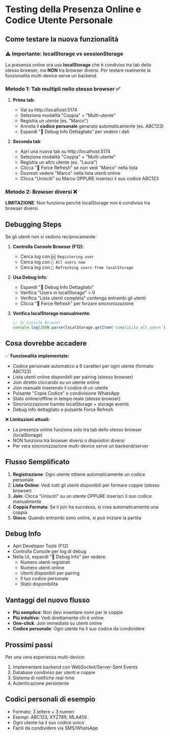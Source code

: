 # Testing della Presenza Online e Codice Utente Personale

## Come testare la nuova funzionalità

### ⚠️ Importante: localStorage vs sessionStorage

La presenza online ora usa **localStorage** che è condiviso tra tab dello stesso browser, ma **NON** tra browser diversi. Per testare realmente la funzionalità multi-device serve un backend.

### Metodo 1: Tab multipli nello stesso browser ✅

1. **Prima tab**:
   - Vai su http://localhost:5174
   - Seleziona modalità "Coppia" + "Multi-utente"  
   - Registra un utente (es. "Marco")
   - Annota il **codice personale** generato automaticamente (es. ABC123)
   - Espandi "🔧 Debug Info Dettagliato" per vedere i dati

2. **Seconda tab**:
   - Apri una nuova tab su http://localhost:5174
   - Seleziona modalità "Coppia" + "Multi-utente"
   - Registra un altro utente (es. "Laura")
   - Clicca "🔄 Force Refresh" se non vedi "Marco" nella lista
   - Dovresti vedere "Marco" nella lista utenti online
   - Clicca "Unisciti" su Marco OPPURE inserisci il suo codice ABC123

### Metodo 2: Browser diversi ❌ 

**LIMITAZIONE**: Non funziona perché localStorage non è condiviso tra browser diversi.

## Debugging Steps

Se gli utenti non si vedono reciprocamente:

1. **Controlla Console Browser (F12)**:
   - Cerca log con `🆕 Registering user`
   - Cerca log con `👥 All users now`
   - Cerca log con `🔄 Refreshing users from localStorage`

2. **Usa Debug Info**:
   - Espandi "🔧 Debug Info Dettagliato"
   - Verifica "Users in localStorage" > 0
   - Verifica "Lista utenti completa" contenga entrambi gli utenti
   - Clicca "🔄 Force Refresh" per forzare sincronizzazione

3. **Verifica localStorage manualmente**:
   ```javascript
   // In Console Browser
   console.log(JSON.parse(localStorage.getItem('complicita_all_users')));
   ```

## Cosa dovrebbe accadere

✅ **Funzionalità implementate:**
- Codice personale automatico a 6 caratteri per ogni utente (formato ABC123)
- Lista utenti online disponibili per pairing (stesso browser)
- Join diretto cliccando su un utente online
- Join manuale inserendo il codice di un utente
- Pulsante "Copia Codice" e condivisione WhatsApp
- Stato online/offline in tempo reale (stesso browser)
- Sincronizzazione tramite localStorage + storage events
- Debug info dettagliato e pulsante Force Refresh

❌ **Limitazioni attuali:**
- La presenza online funziona solo tra tab dello stesso browser (localStorage)
- NON funziona tra browser diversi o dispositivi diversi
- Per vera sincronizzazione multi-device serve un backend/server

## Flusso Semplificato

1. **Registrazione**: Ogni utente ottiene automaticamente un codice personale
2. **Lista Online**: Vedi tutti gli utenti disponibili per formare coppie (stesso browser)
3. **Join**: Clicca "Unisciti" su un utente OPPURE inserisci il suo codice manualmente
4. **Coppia Formata**: Se il join ha successo, si crea automaticamente una coppia
5. **Gioco**: Quando entrambi sono online, si può iniziare la partita

## Debug Info

- Apri Developer Tools (F12)
- Controlla Console per log di debug
- Nella UI, espandi "🔧 Debug Info" per vedere:
  - Numero utenti registrati
  - Numero utenti online  
  - Utenti disponibili per pairing
  - Il tuo codice personale
  - Stato disponibilità

## Vantaggi del nuovo flusso

- **Più semplice**: Non devi inventare nomi per le coppie
- **Più intuitivo**: Vedi direttamente chi è online
- **One-click**: Join immediato su utenti online
- **Codice personale**: Ogni utente ha il suo codice da condividere

## Prossimi passi

Per una vera esperienza multi-device:
1. Implementare backend con WebSocket/Server-Sent Events
2. Database condiviso per utenti e coppie
3. Sistema di notifiche real-time
4. Autenticazione persistente

## Codici personali di esempio

- Formato: 3 lettere + 3 numeri
- Esempi: ABC123, XYZ789, MLA456
- Ogni utente ha il suo codice unico
- Facili da condividere via SMS/WhatsApp
